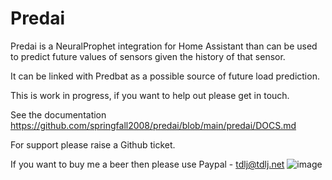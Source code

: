 # Predai 

Predai is a NeuralProphet integration for Home Assistant than can be used to predict future values of sensors given the history of that sensor.

It can be linked with Predbat as a possible source of future load prediction.

This is work in progress, if you want to help out please get in touch.

See the documentation https://github.com/springfall2008/predai/blob/main/predai/DOCS.md

For support please raise a Github ticket.

If you want to buy me a beer then please use Paypal - [tdlj@tdlj.net](mailto:tdlj@tdlj.net)
![image](https://github.com/springfall2008/batpred/assets/48591903/b3a533ef-0862-4e0b-b272-30e254f58467)
